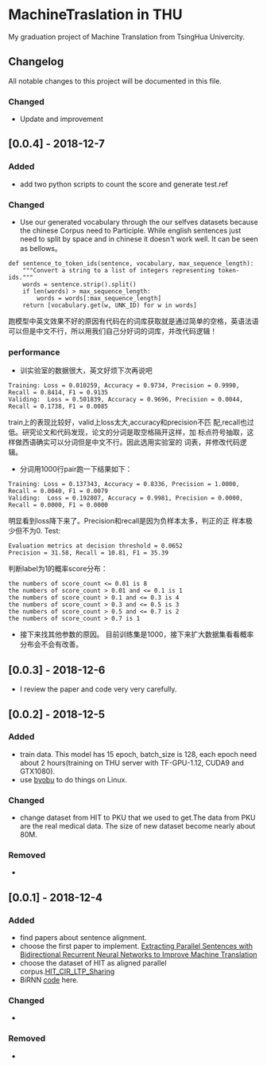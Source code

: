 # MachineTraslation in THU

My graduation project of Machine Translation from TsingHua Univercity.

## Changelog
All notable changes to this project will be documented in this file.

### Changed
- Update and improvement

## [0.0.4] - 2018-12-7
### Added
- add two python scripts to count the score and generate test.ref

### Changed
- Use our generated vocabulary through the our selfves datasets because the chinese Corpus need to Participle. While english sentences just need to split by space and in chinese it doesn't work well. It can be seen as bellows。
```
def sentence_to_token_ids(sentence, vocabulary, max_sequence_length):
    """Convert a string to a list of integers representing token-ids."""
    words = sentence.strip().split()
    if len(words) > max_sequence_length:
        words = words[:max_sequence_length]
    return [vocabulary.get(w, UNK_ID) for w in words]
```
跑模型中英文效果不好的原因有代码在的词库获取就是通过简单的空格，英语法语可以但是中文不行，所以用我们自己分好词的词库，并改代码逻辑！
 
### performance
- 训实验室的数据很大，英文好烦下次再说吧
```
Training: Loss = 0.010259, Accuracy = 0.9734, Precision = 0.9990, Recall = 0.8414, F1 = 0.9135
Validing:  Loss = 0.501839, Accuracy = 0.9696, Precision = 0.0044, Recall = 0.1738, F1 = 0.0085
```
train上的表现比较好，valid上loss太大,accuracy和precision不匹	配,recall也过低。研究论文和代码发现，论文的分词是取空格隔开这样，加	标点符号抽取，这样做西语确实可以分词但是中文不行。因此选用实验室的	词表，并修改代码逻辑。
- 分词用1000行pair跑一下结果如下：
```
Training: Loss = 0.137343, Accuracy = 0.8336, Precision = 1.0000, Recall = 0.0040, F1 = 0.0079
Validing:  Loss = 0.192807, Accuracy = 0.9981, Precision = 0.0000, Recall = 0.0000, F1 = 0.0000
```
明显看到loss降下来了。Precision和recall是因为负样本太多，判正的正	样本极少但不为0.
Test:
```
Evaluation metrics at decision threshold = 0.0652
Precision = 31.58, Recall = 10.81, F1 = 35.39
```
判断label为1的概率score分布：
```
the numbers of score_count <= 0.01 is 8
the numbers of score_count > 0.01 and <= 0.1 is 1
the numbers of score_count > 0.1 and <= 0.3 is 4
the numbers of score_count > 0.3 and <= 0.5 is 3
the numbers of score_count > 0.5 and <= 0.7 is 2
the numbers of score_count > 0.7 is 1
```

- 接下来找其他参数的原因。
目前训练集是1000，接下来扩大数据集看看概率分布会不会有改善。

## [0.0.3] - 2018-12-6
- I review the paper and code very very carefully.

## [0.0.2] - 2018-12-5
### Added
- train data. This model has 15 epoch, batch_size is 128, each epoch need about 2 hours(training on THU server with TF-GPU-1.12, CUDA9 and GTX1080).
- use [byobu](http://byobu.co/) to do things on Linux.

### Changed
- change dataset from HIT to PKU that we used to get.The data from PKU are the real medical data. The size of new dataset become nearly about 80M.

### Removed
- 

## [0.0.1] - 2018-12-4
### Added
- find papers about sentence alignment.
- choose the first paper to implement.
[Extracting Parallel Sentences with Bidirectional Recurrent Neural Networks to Improve Machine Translation](https://arxiv.org/abs/1806.05559)
- choose the dataset of HIT as aligned parallel corpus.[HIT_CIR_LTP_Sharing](http://ir.hit.edu.cn/demo/ltp/Sharing_Plan.htm)
- BiRNN [code](https://github.com/naginoasukara/THU_MT/tree/master/sentence%20alignment/BiRNN%20for%20SA) here.

### Changed
-

### Removed
- 
